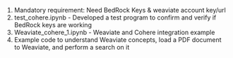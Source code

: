 1. Mandatory requirement: Need BedRock Keys & weaviate account key/url
2. test_cohere.ipynb - Developed a test program to confirm and verify if BedRock keys are working
3. Weaviate_cohere_1.ipynb - Weaviate and Cohere integration example
4. Example code to understand Weaviate concepts, load a PDF document to Weaviate, and perform a search on it
